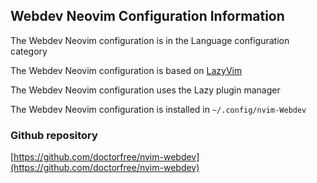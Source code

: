 ## Webdev Neovim Configuration Information

The Webdev Neovim configuration is in the Language configuration category

The Webdev Neovim configuration is based on [LazyVim](https://lazyvim.github.io)

The Webdev Neovim configuration uses the Lazy plugin manager

The Webdev Neovim configuration is installed in `~/.config/nvim-Webdev`

### Github repository

[https://github.com/doctorfree/nvim-webdev](https://github.com/doctorfree/nvim-webdev)

